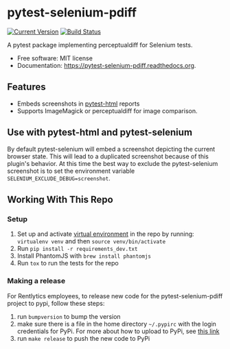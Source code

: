 # pytest-selenium-pdiff

[![Current Version](https://img.shields.io/pypi/v/pytest-selenium-pdiff.svg)](https://pypi.python.org/pypi/pytest-selenium-pdiff)
[![Build Status](https://img.shields.io/circleci/project/rentlytics/pytest-selenium-pdiff.svg)](https://circleci.com/gh/rentlytics/pytest-selenium-pdiff)

A pytest package implementing perceptualdiff for Selenium tests.

* Free software: MIT license
* Documentation: https://pytest-selenium-pdiff.readthedocs.org.

## Features
* Embeds screenshots in [pytest-html](https://pypi.python.org/pypi/pytest-html) reports
* Supports ImageMagick or perceptualdiff for image comparison.

## Use with pytest-html and pytest-selenium
By default pytest-selenium will embed a screenshot depicting the current browser state.  This will lead to a duplicated screenshot because of this plugin's behavior.  At this time the best way to exclude the pytest-selenium screenshot is to set the environment variable `SELENIUM_EXCLUDE_DEBUG=screenshot`.

## Working With This Repo
### Setup
1. Set up and activate [virtual environment](http://docs.python-guide.org/en/latest/dev/virtualenvs/) in the repo by
running: `virtualenv venv` and then `source venv/bin/activate`
1. Run `pip install -r requirements_dev.txt`
1. Install PhantomJS with `brew install phantomjs`
1. Run `tox` to run the tests for the repo

### Making a release
For Rentlytics employees, to release new code for the pytest-selenium-pdiff project to pypi, follow these steps:

1. run `bumpversion` to bump the version
1. make sure there is a file in the home directory `~/.pypirc` with the login credentials for PyPi.  For more about
how to upload to PyPi, see [this link](http://peterdowns.com/posts/first-time-with-pypi.html)
1. run `make release` to push the new code to PyPi
